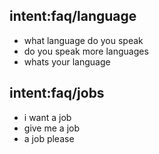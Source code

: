 ## intent:faq/language
- what language do you speak
- do you speak more languages
- whats your language

## intent:faq/jobs
- i want a job
- give me a job
- a job please
